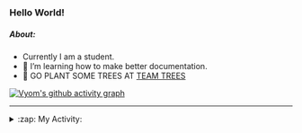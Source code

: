### Hello World!

##### About:
- Currently I am a student.
- 🌱 I’m learning how to make better documentation.
- 🌱 GO PLANT SOME TREES AT [TEAM TREES](https://teamtrees.org/)

[![Vyom's github activity graph](https://activity-graph.herokuapp.com/graph?username=Vyvy-vi)](https://github.com/ashutosh00710/github-readme-activity-graph)

---
<details>
  <summary>:zap: My Activity:</summary>
  
<!--START_SECTION:waka-->
![Code Time](http://img.shields.io/badge/Code%20Time-841%20hrs%2014%20mins-blue)

**I'm a Night 🦉** 

```text
🌞 Morning    92 commits     ██░░░░░░░░░░░░░░░░░░░░░░░   9.39% 
🌆 Daytime    282 commits    ███████░░░░░░░░░░░░░░░░░░   28.78% 
🌃 Evening    313 commits    ████████░░░░░░░░░░░░░░░░░   31.94% 
🌙 Night      293 commits    ███████░░░░░░░░░░░░░░░░░░   29.9%

```
📅 **I'm Most Productive on Sunday** 

```text
Monday       131 commits    ███░░░░░░░░░░░░░░░░░░░░░░   13.37% 
Tuesday      132 commits    ███░░░░░░░░░░░░░░░░░░░░░░   13.47% 
Wednesday    154 commits    ████░░░░░░░░░░░░░░░░░░░░░   15.71% 
Thursday     128 commits    ███░░░░░░░░░░░░░░░░░░░░░░   13.06% 
Friday       122 commits    ███░░░░░░░░░░░░░░░░░░░░░░   12.45% 
Saturday     97 commits     ██░░░░░░░░░░░░░░░░░░░░░░░   9.9% 
Sunday       216 commits    █████░░░░░░░░░░░░░░░░░░░░   22.04%

```


📊 **This Week I Spent My Time On** 

```text
🔥 Editors: 
VS Code                  5 hrs 48 mins       █████████████████████████   100.0%

🐱‍💻 Projects: 
CSF                      3 hrs 48 mins       ████████████████░░░░░░░░░   65.21% 
praise                   1 hr 57 mins        ████████░░░░░░░░░░░░░░░░░   33.38% 
palantir                 4 mins              ░░░░░░░░░░░░░░░░░░░░░░░░░   1.41%

```


 Last Updated on 07/08/2022 01:33:05 UTC
<!--END_SECTION:waka-->
</details>
